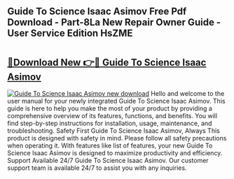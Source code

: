 ## Guide To Science Isaac Asimov Free Pdf Download - Part-8La New Repair Owner Guide - User Service Edition HsZME

# <h2><a href="http://bc52820.oget.top/?id=Guide+To+Science+Isaac+Asimov">🔗Download New 👉🔴 Guide To Science Isaac Asimov</a></h2>

[![Guide To Science Isaac Asimov new download](https://i.imgur.com/5g1atiW.png)](http://bc52820.oget.top/?id=Guide+To+Science+Isaac+Asimov)
Hello and welcome to the user manual for your newly integrated Guide To Science Isaac Asimov. This guide is here to help you make the most of your product by providing a comprehensive overview of its features, functions, and benefits. You will find step-by-step instructions for installation, usage, maintenance, and troubleshooting. Safety First Guide To Science Isaac Asimov, Always This product is designed with safety in mind. Please follow all safety precautions when operating it. With features like list of features, your new Guide To Science Isaac Asimov is designed to maximize productivity and efficiency. Support Available 24/7 Guide To Science Isaac Asimov. Our customer support team is available 24/7 to assist you with any inquiries.
